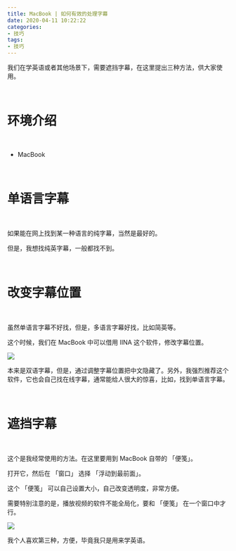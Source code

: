 ```yaml
---
title: MacBook | 如何有效的处理字幕
date: 2020-04-11 10:22:22
categories:
- 技巧
tags:
- 技巧
---
```

我们在学英语或者其他场景下，需要遮挡字幕，在这里提出三种方法，供大家使用。

<!-- more -->

<br/>

# 环境介绍

<br/>

- MacBook

<br/>

# 单语言字幕

<br/>

如果能在网上找到某一种语言的纯字幕，当然是最好的。

但是，我想找纯英字幕，一般都找不到。

<br/>

# 改变字幕位置

<br/>

虽然单语言字幕不好找，但是，多语言字幕好找，比如简英等。

这个时候，我们在 MacBook 中可以借用 IINA 这个软件，修改字幕位置。

![](/images/skill/0_0.png)

本来是双语字幕，但是，通过调整字幕位置把中文隐藏了。另外，我强烈推荐这个软件，它也会自己找在线字幕，通常能给人很大的惊喜，比如，找到单语言字幕。

<br/>

# 遮挡字幕

<br/>

这个是我经常使用的方法。在这里要用到 MacBook 自带的 「便笺」。

打开它，然后在 「窗口」 选择 「浮动到最前面」。

这个 「便笺」 可以自己设置大小，自己改变透明度，非常方便。

需要特别注意的是，播放视频的软件不能全局化，要和 「便笺」 在一个窗口中才行。

![](/images/skill/0_1.png)

我个人喜欢第三种，方便，毕竟我只是用来学英语。